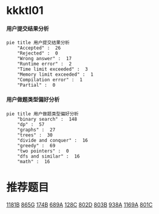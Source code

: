 # kkktl01

<!-- tabs:start -->



#### **用户提交结果分析**

```mermaid
pie title 用户提交结果分析
    "Accepted" :  26
    "Rejected" :  0
    "Wrong answer" :  17
    "Runtime error" :  2
    "Time limit exceeded" :  3
    "Memory limit exceeded" :  1
    "Compilation error" :  1
    "Partial" :  0
```

#### **用户做题类型偏好分析**

```mermaid
pie title 用户做题类型偏好分析
    "binary search" :  148
    "dp" :  57
    "graphs" :  27
    "trees" :  30
    "divide and conquer" :  16
    "greedy" :  69
    "two pointers" :  0
    "dfs and similar" :  16
    "math" :  16
```



<!-- tabs:end -->
# 推荐题目
[1181B](https://codeforces.com/contest/1181/problem/B)
[865G](https://codeforces.com/contest/865/problem/G)
[174B](https://codeforces.com/contest/174/problem/B)
[689A](https://codeforces.com/contest/689/problem/A)
[128C](https://codeforces.com/contest/128/problem/C)
[802D](https://codeforces.com/contest/802/problem/D)
[803B](https://codeforces.com/contest/803/problem/B)
[938A](https://codeforces.com/contest/938/problem/A)
[1169A](https://codeforces.com/contest/1169/problem/A)
[801C](https://codeforces.com/contest/801/problem/C)
